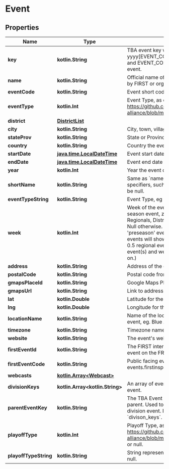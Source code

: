 
# Event

## Properties

| Name                  | Type                                                      | Description                                                                                                                                                                                                                                                                                                                                                                                 | Notes      |
| --------------------- | --------------------------------------------------------- | ------------------------------------------------------------------------------------------------------------------------------------------------------------------------------------------------------------------------------------------------------------------------------------------------------------------------------------------------------------------------------------------- | ---------- |
| **key**               | **kotlin.String**                                         | TBA event key with the format yyyy[EVENT_CODE], where yyyy is the year, and EVENT_CODE is the event code of the event.                                                                                                                                                                                                                                                                      |
| **name**              | **kotlin.String**                                         | Official name of event on record either provided by FIRST or organizers of offseason event.                                                                                                                                                                                                                                                                                                 |
| **eventCode**         | **kotlin.String**                                         | Event short code, as provided by FIRST.                                                                                                                                                                                                                                                                                                                                                     |
| **eventType**         | **kotlin.Int**                                            | Event Type, as defined here: <https://github.com/the-blue-alliance/the-blue-alliance/blob/master/consts/event_type.py#L2>                                                                                                                                                                                                                                                                   |
| **district**          | [**DistrictList**](DistrictList.md)                       |                                                                                                                                                                                                                                                                                                                                                                                             | [optional] |
| **city**              | **kotlin.String**                                         | City, town, village, etc. the event is located in.                                                                                                                                                                                                                                                                                                                                          | [optional] |
| **stateProv**         | **kotlin.String**                                         | State or Province the event is located in.                                                                                                                                                                                                                                                                                                                                                  | [optional] |
| **country**           | **kotlin.String**                                         | Country the event is located in.                                                                                                                                                                                                                                                                                                                                                            | [optional] |
| **startDate**         | [**java.time.LocalDateTime**](java.time.LocalDateTime.md) | Event start date in &#x60;yyyy-mm-dd&#x60; format.                                                                                                                                                                                                                                                                                                                                          |
| **endDate**           | [**java.time.LocalDateTime**](java.time.LocalDateTime.md) | Event end date in &#x60;yyyy-mm-dd&#x60; format.                                                                                                                                                                                                                                                                                                                                            |
| **year**              | **kotlin.Int**                                            | Year the event data is for.                                                                                                                                                                                                                                                                                                                                                                 |
| **shortName**         | **kotlin.String**                                         | Same as &#x60;name&#x60; but doesn&#39;t include event specifiers, such as &#39;Regional&#39; or &#39;District&#39;. May be null.                                                                                                                                                                                                                                                           | [optional] |
| **eventTypeString**   | **kotlin.String**                                         | Event Type, eg Regional, District, or Offseason.                                                                                                                                                                                                                                                                                                                                            |
| **week**              | **kotlin.Int**                                            | Week of the event relative to the first official season event, zero-indexed. Only valid for Regionals, Districts, and District Championships. Null otherwise. (Eg. A season with a week 0 &#39;preseason&#39; event does not count, and week 1 events will show 0 here. Seasons with a week 0.5 regional event will show week 0 for those event(s) and week 1 for week 1 events and so on.) | [optional] |
| **address**           | **kotlin.String**                                         | Address of the event&#39;s venue, if available.                                                                                                                                                                                                                                                                                                                                             | [optional] |
| **postalCode**        | **kotlin.String**                                         | Postal code from the event address.                                                                                                                                                                                                                                                                                                                                                         | [optional] |
| **gmapsPlaceId**      | **kotlin.String**                                         | Google Maps Place ID for the event address.                                                                                                                                                                                                                                                                                                                                                 | [optional] |
| **gmapsUrl**          | **kotlin.String**                                         | Link to address location on Google Maps.                                                                                                                                                                                                                                                                                                                                                    | [optional] |
| **lat**               | **kotlin.Double**                                         | Latitude for the event address.                                                                                                                                                                                                                                                                                                                                                             | [optional] |
| **lng**               | **kotlin.Double**                                         | Longitude for the event address.                                                                                                                                                                                                                                                                                                                                                            | [optional] |
| **locationName**      | **kotlin.String**                                         | Name of the location at the address for the event, eg. Blue Alliance High School.                                                                                                                                                                                                                                                                                                           | [optional] |
| **timezone**          | **kotlin.String**                                         | Timezone name.                                                                                                                                                                                                                                                                                                                                                                              | [optional] |
| **website**           | **kotlin.String**                                         | The event&#39;s website, if any.                                                                                                                                                                                                                                                                                                                                                            | [optional] |
| **firstEventId**      | **kotlin.String**                                         | The FIRST internal Event ID, used to link to the event on the FRC webpage.                                                                                                                                                                                                                                                                                                                  | [optional] |
| **firstEventCode**    | **kotlin.String**                                         | Public facing event code used by FIRST (on frc-events.firstinspires.org, for example)                                                                                                                                                                                                                                                                                                       | [optional] |
| **webcasts**          | [**kotlin.Array&lt;Webcast&gt;**](Webcast.md)             |                                                                                                                                                                                                                                                                                                                                                                                             | [optional] |
| **divisionKeys**      | **kotlin.Array&lt;kotlin.String&gt;**                     | An array of event keys for the divisions at this event.                                                                                                                                                                                                                                                                                                                                     | [optional] |
| **parentEventKey**    | **kotlin.String**                                         | The TBA Event key that represents the event&#39;s parent. Used to link back to the event from a division event. It is also the inverse relation of &#x60;divison_keys&#x60;.                                                                                                                                                                                                                | [optional] |
| **playoffType**       | **kotlin.Int**                                            | Playoff Type, as defined here: <https://github.com/the-blue-alliance/the-blue-alliance/blob/master/consts/playoff_type.py#L4,> or null.                                                                                                                                                                                                                                                     | [optional] |
| **playoffTypeString** | **kotlin.String**                                         | String representation of the &#x60;playoff_type&#x60;, or null.                                                                                                                                                                                                                                                                                                                             | [optional] |

